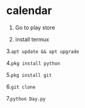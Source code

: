 # calendar

1.  Go to play store

2. install termux

3.`apt update && apt upgrade`

4.`pkg install python`

5.`pkg install git`

6.`git clone`

7.`python Day.py`
